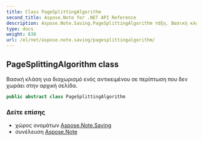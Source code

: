 ```yaml
---
title: Class PageSplittingAlgorithm
second_title: Aspose.Note for .NET API Reference
description: Aspose.Note.Saving.PageSplittingAlgorithm τάξη. Βασική κλάση για διαχωρισμό ενός αντικειμένου σε περίπτωση που δεν χωράει στην αρχική σελίδα.
type: docs
weight: 830
url: /el/net/aspose.note.saving/pagesplittingalgorithm/
---
```

## PageSplittingAlgorithm class

Βασική κλάση για διαχωρισμό ενός αντικειμένου σε περίπτωση που δεν χωράει στην αρχική σελίδα.

```csharp
public abstract class PageSplittingAlgorithm
```

### Δείτε επίσης

* χώρος ονομάτων [Aspose.Note.Saving](../../aspose.note.saving/)
* συνέλευση [Aspose.Note](../../)


